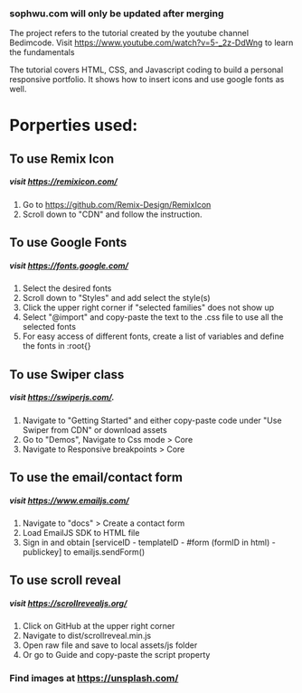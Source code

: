 ### sophwu.com will only be updated after merging 

The project refers to the tutorial created by the youtube channel Bedimcode. Visit https://www.youtube.com/watch?v=5-_2z-DdWng to learn the fundamentals

The tutorial covers HTML, CSS, and Javascript coding to build a personal responsive portfolio. It shows how to insert icons and use google fonts as well. 

# Porperties used:

## To use Remix Icon
##### visit https://remixicon.com/
1. Go to https://github.com/Remix-Design/RemixIcon
2. Scroll down to "CDN" and follow the instruction. 

## To use Google Fonts
##### visit https://fonts.google.com/
1. Select the desired fonts
2. Scroll down to "Styles" and add select the style(s)
3. Click the upper right corner if "selected families" does not show up
4. Select "@import" and copy-paste the text to the .css file to use all the selected fonts
5. For easy access of different fonts, create a list of variables and define the fonts in :root{}

## To use Swiper class
##### visit https://swiperjs.com/. 
1. Navigate to "Getting Started" and either copy-paste code under "Use Swiper from CDN" or download assets
2. Go to "Demos", Navigate to Css mode > Core
3. Navigate to Responsive breakpoints > Core

## To use the email/contact form
##### visit https://www.emailjs.com/
1. Navigate to "docs" > Create a contact form
2. Load EmailJS SDK to HTML file
3. Sign in and obtain [serviceID - templateID - #form (formID in html) - publickey] to emailjs.sendForm()

## To use scroll reveal
##### visit https://scrollrevealjs.org/
1. Click on GitHub at the upper right corner
2. Navigate to dist/scrollreveal.min.js
3. Open raw file and save to local assets/js folder
4. Or go to Guide and copy-paste the script property

### Find images at https://unsplash.com/
